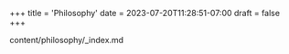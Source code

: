 +++
title = 'Philosophy'
date = 2023-07-20T11:28:51-07:00
draft = false
+++

content/philosophy/_index.md
